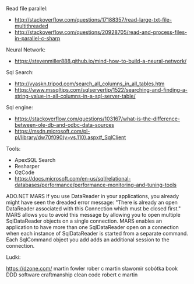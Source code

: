 Read file parallel:
- http://stackoverflow.com/questions/17188357/read-large-txt-file-multithreaded
- http://stackoverflow.com/questions/20928705/read-and-process-files-in-parallel-c-sharp

Neural Network:
- https://stevenmiller888.github.io/mind-how-to-build-a-neural-network/

Sql Search:
- http://vyaskn.tripod.com/search_all_columns_in_all_tables.htm
- https://www.mssqltips.com/sqlservertip/1522/searching-and-finding-a-string-value-in-all-columns-in-a-sql-server-table/

Sql engine:
- https://stackoverflow.com/questions/103167/what-is-the-difference-between-ole-db-and-odbc-data-sources
- https://msdn.microsoft.com/pl-pl/library/dw70f090(v=vs.110).aspx#_SqlClient

Tools:
- ApexSQL Search
- Resharper
- OzCode
- https://docs.microsoft.com/en-us/sql/relational-databases/performance/performance-monitoring-and-tuning-tools


ADO.NET MARS
If you use DataReader in your applications, you already might have seen the dreaded error message: "There is already an open DataReader associated with this Connection which must be closed first." MARS allows you to avoid this message by allowing you to open multiple SqlDataReader objects on a single connection. MARS enables an application to have more than one SqlDataReader open on a connection when each instance of SqlDataReader is started from a separate command. Each SqlCommand object you add adds an additional session to the connection.

Ludki:

https://dzone.com/
martin fowler
rober c martin
sławomir sobótka
book DDD
software craftmanship
clean code robert c martin
